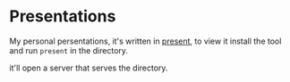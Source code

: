# Presentations

My personal persentations, it's written in [present](https://godoc.org/golang.org/x/tools/present),
to view it install the tool and run `present` in the directory.

it'll open a server that serves the directory.
